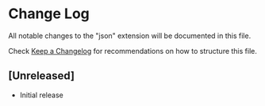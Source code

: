 # Change Log

All notable changes to the "json" extension will be documented in this file.

Check [Keep a Changelog](http://keepachangelog.com/) for recommendations on how to structure this file.

## [Unreleased]

- Initial release
